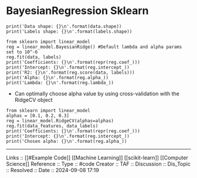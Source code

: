 # BayesianRegression Sklearn

```
print('Data shape: {}\n'.format(data.shape))
print('Labels shape: {}\n'.format(labels.shape))

from sklearn import linear_model
reg = linear_model.BayesianRidge() #Default lambda and alpha params set to 10^-6
reg.fit(data, labels)
print('Coefficients: {}\n'.format(repr(reg.coef_)))
print('Intercept: {}\n'.format(reg.intercept_))
print('R2: {}\n'.format(reg.score(data, labels)))
print('Alpha: {}\n'.format(reg.alpha_))
print('Lambda: {}\n'.format(reg.lambda_))
```

- Can optimally choose alpha value by using cross-validation with the RidgeCV object

```
from sklearn import linear_model
alphas = [0.1, 0.2, 0.3]
reg = linear_model.RidgeCV(alphas=alphas)
reg.fit(data_features, data_labels)
print('Coefficients: {}\n'.format(repr(reg.coef_)))
print('Intercept: {}\n'.format(reg.intercept_))
print('Chosen alpha: {}\n'.format(reg.alpha_))
```
---
Links :: [[#Example Code]] [[Machine Learning]] [[scikit-learn]] [[Computer Science]]
Reference ::
Type :: #code
Creator ::
TAF ::
Discussion ::
Dis_Topic :: 
Resolved ::
Date :: 2024-09-08 17:19